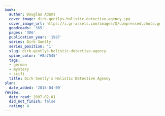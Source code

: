 ```yaml
---
book:
  author: Douglas Adams
  cover_image: dirk-gentlys-holistic-detective-agency.jpg
  cover_image_url: https://i.gr-assets.com/images/S/compressed.photo.goodreads.com/books/1554401296l/365._SY160_.jpg
  goodreads: '365'
  pages: '306'
  publication_year: '1987'
  series: Dirk Gently
  series_position: '1'
  slug: dirk-gentlys-holistic-detective-agency
  spine_color: '#8a7545'
  tags:
  - german
  - mystery
  - scifi
  title: Dirk Gently's Holistic Detective Agency
plan:
  date_added: '2015-04-09'
review:
  date_read: 2007-02-01
  did_not_finish: false
  rating: 4
---
```


